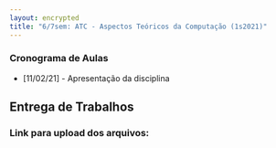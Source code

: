 ```yaml
---
layout: encrypted
title: "6/7sem: ATC - Aspectos Teóricos da Computação (1s2021)"
---
```


### Cronograma de Aulas

- [11/02/21] - Apresentação da disciplina

<!--
- [11/02/20] - Autômatos Finitos - <a href="/atc/Aula1.pdf" target="_blank">Slide</a>
- [18/02/20] - Máquinas de Turing - <a href="/atc/Aula2.pdf" target="_blank">Slide</a>
- [25/02/20] - <font color=lightgray>Feriado</font>
- [06/03/20] - Maq de Turing - Progr. - <a href="/atc/Aula3.pdf" target="_blank">Slide</a>
- [xx/xx/xx] - Maq de Turing - Restr e Equiv. - <a href="/atc/Aula4.pdf" target="_blank">Slide</a>
- [xx/xx/xx] - Exercícios de Revisão - <a href="/atc/ex-mt-enunciado.pdf" target="_blank">Lista 1</a>
- [07/04/20] - Resumo - <a href="/atc/AulaX - Resumo - anotado.pdf" target="_blank">Slide</a>
- [07/04/20] - Problemas de Decisão - <a href="/atc/Aula5 - Decidiveis - anotado.pdf" target="_blank">Slide</a>
- [14/04/20] - Indecidibilidade - <a href="/atc/Aula6 - Indecidibilidade - anotado.pdf" target="_blank">Slide</a>
- [28/04/20] - Complexidade Assintótica - <a href="/atc/Aula7-anotado.pdf" target="_blank">Slide</a>
- [05/05/20] - Complexidade Computacional - <a href="/atc/Aula8-anotado.pdf" target="_blank">Slide</a>
- [12/05/20] - Redução e Completude NP - <a href="/atc/Aula9-anotado.pdf" target="_blank">Slide</a>
- [12/05/20] - Exercícios de Revisão - <a href="/atc/lista2.pdf" target="_blank">Lista 2</a>
-->

## Entrega de Trabalhos

### Link para upload dos arquivos: 

<!--
#### 1) [1.0] Exercícios dos módulos 1 e 2:
 - Renomear o arquivo para: **XYZ123-modulos.pdf**, onde XYZ123 é o seu RA. 

#### 2) [1.0]  Lista 1 (<a href="/atc/ex-mt-enunciado.pdf" target="_blank">link</a>):
 - Renomear o arquivo para: **XYZ123-lista1.pdf**, onde XYZ123 é o seu RA. 

#### 3) [1.0]  Apresentação sobre a linguagem LD:
 - Renomear o arquivo para: **XYZ123-ld.pdf**, onde XYZ123 é o seu RA. 

#### 4) [1.0]  Lista 2 (<a href="/atc/lista2.pdf" target="_blank">link</a>):
 - Renomear o arquivo para: **XYZ123-lista2.pdf**, onde XYZ123 é o seu RA. 

### Prazo de entrega: 26/05 as 19h
-->